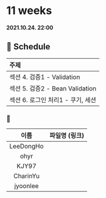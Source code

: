 # 11 weeks 
**2021.10.24. 22:00**

## :calendar: Schedule
|주제|
|:--|
|섹션 4. 검증1 - Validation|
|섹션 5. 검증2 - Bean Validation|
|섹션 6. 로그인 처리1 - 쿠기, 세션|

### :speech_balloon:
|이름|파일명 (링크)|
|:--:|:--:|
|LeeDongHo||
|ohyr||
|KJY97||
|CharinYu||
|jyoonlee||

